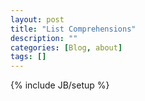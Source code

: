 ```yaml
---
layout: post
title: "List Comprehensions"
description: ""
categories: [Blog, about]
tags: []
---
```

{% include JB/setup %} 
